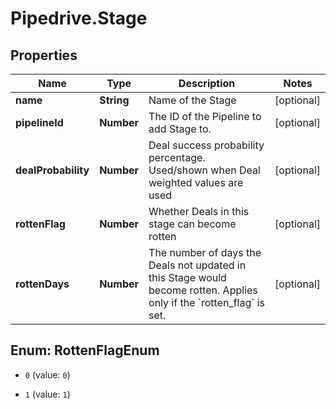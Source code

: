 # Pipedrive.Stage

## Properties

Name | Type | Description | Notes
------------ | ------------- | ------------- | -------------
**name** | **String** | Name of the Stage | [optional] 
**pipelineId** | **Number** | The ID of the Pipeline to add Stage to. | [optional] 
**dealProbability** | **Number** | Deal success probability percentage. Used/shown when Deal weighted values are used | [optional] 
**rottenFlag** | **Number** | Whether Deals in this stage can become rotten | [optional] 
**rottenDays** | **Number** | The number of days the Deals not updated in this Stage would become rotten. Applies only if the &#x60;rotten_flag&#x60; is set. | [optional] 



## Enum: RottenFlagEnum


* `0` (value: `0`)

* `1` (value: `1`)





